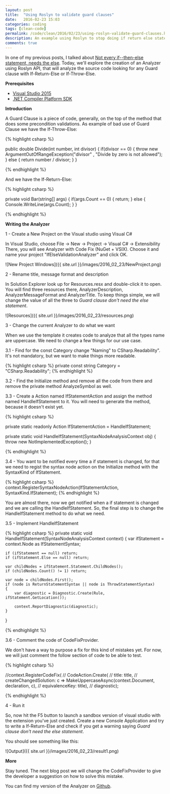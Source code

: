 ```yaml
---
layout: post
title:  "Using Roslyn to validate guard clauses"
date:   2016-02-23 15:03
categories: coding
tags: [clean-code]
permalink: /code/clean/2016/02/23/using-roslyn-validate-guard-clauses.html
description: An example using Roslyn to stop doing if return else statements. It's bad for maintainability and it is error prone.
comments: true
---
```


In one of my previous posts, I talked about [Not every if--then-else statement, needs the	 else][1]. Today, we'll explore the creation of an Analyzer using Roslyn API, that will analyze the source code looking for any Guard clause with If-Return-Else or If-Throw-Else.

<b>Prerequisites</b>

 - [Visual Studio 2015][2]
 - [.NET Compiler Platform SDK][3]

<b>Introduction</b>

A Guard Clause is a piece of code, generally, on the top of the method that does some precondition validations.
As example of bad use of Guard Clause we have the If-Throw-Else:

{% highlight csharp %}

public double Divide(int number, int divisor)
{
	if(divisor == 0)
	{
		throw new ArgumentOutOfRangeException("divisor"
		, "Divide by zero is not allowed");
	}
	else
	{
		return number / divisor;
	}
}

{% endhighlight %}

And we have the If-Return-Else:

{% highlight csharp %}

private void Bar(string[] args)
{
    if(args.Count == 0)
    {
        return;
    }
    else
    {
        Console.WriteLine(args.Count);
    }
}

{% endhighlight %}


<b>Writing the Analyzer</b>

1 - Create a New Project on the Visual studio using Visual C#

In Visual Studio, choose File -> New -> Project -> Visual C# -> Extensibility
There, you will see Analyzer with Code Fix (NuGet + VSIX). Choose it and name your project "IfElseValidationAnalyzer" and click OK.

![New Project Windows]({{ site.url }}/images/2016_02_23/NewProject.png)

2 - Rename title, message format and description

In Solution Explorer look up for Resources.resx and double-click it to open. You will find three resources there, AnalyzerDescription, AnalyzerMessageFormat and AnalyzerTitle. To keep things simple, we will change the value of all the three to <i>Guard clause don't need the else statement</i>.

![Resources]({{ site.url }}/images/2016_02_23/resources.png)

3 - Change the current Analyzer to do what we want

When we use the template it creates code to analyze that all the types name are uppercase. We need to change a few things for our use case.

 3.1 - Find for the const Category change "Naming" to CSharp.Readability". It's not mandatory, but we want to make things more readable.

{% highlight csharp %}
private const string Category = "CSharp.Readability";
{% endhighlight %}

3.2 - Find the Initialize method and remove all the code from there and remove the private method AnalyzeSymbol as well.

3.3 - Create a Action<SyntaxNodeAnalysisContext> named IfStatementAction and assign the method named HandleIfStatement to it. You will need to generate the method, because it doesn't exist yet.

{% highlight csharp %}

private static readonly Action<SyntaxNodeAnalysisContext> IfStatementAction = HandleIfStatement;

private static void HandleIfStatement(SyntaxNodeAnalysisContext obj)
{
    throw new NotImplementedException();
}

{% endhighlight %}

3.4 - You want to be notified every time a if statement is changed, for that we need to regist the syntax node action on the Initialize method with the SyntaxKind of IfStatement.

{% highlight csharp %}
context.RegisterSyntaxNodeAction(IfStatementAction, SyntaxKind.IfStatement);
{% endhighlight %}

You are almost there, now we get notified when a if statement is changed and we are calling the HandleIfStatement.
So, the final step is to change the HandleIfStatement method to do what we need.

3.5 - Implement HandleIfStatement

{% highlight csharp %}
private static void HandleIfStatement(SyntaxNodeAnalysisContext context)
{
    var ifStatement = context.Node as IfStatementSyntax;

    if (ifStatement == null) return;
    if (ifStatement.Else == null) return;

    var childNodes = ifStatement.Statement.ChildNodes();
    if (childNodes.Count() != 1) return;

    var node = childNodes.First();
    if (node is ReturnStatementSyntax || node is ThrowStatementSyntax)
    {
        var diagnostic = Diagnostic.Create(Rule, ifStatement.GetLocation());

        context.ReportDiagnostic(diagnostic);
    }
}

{% endhighlight %}

3.6 - Comment the code of CodeFixProvider.

We don't have a way to purpose a fix for this kind of mistakes yet. For now, we will just comment the follow section of code to be able to test.

{% highlight csharp %}

//context.RegisterCodeFix(
//    CodeAction.Create(
//      title: title,
//      createChangedSolution: c => MakeUppercaseAsync(context.Document, declaration, c),
//      equivalenceKey: title),
//  diagnostic);

{% endhighlight %}

4 - Run it

So, now hit the F5 button to launch a sandbox version of visual studio with the extension you've just created. Create a new Console Application and try to write a If-Return-Else and check if you get a warning saying <i>Guard clause don't need the else statement</i>.

You should see something like this:

![Output]({{ site.url }}/images/2016_02_23/result1.png)

<b>More</b>

Stay tuned. The next blog post we will change the CodeFixProvider to give the developer a suggestion on how to solve this mistake.

You can find my version of the Analyzer on [Github][4].

[1]:http://thrownewexception.com/code/clean/2015/04/03/stop-doing-if-return-else.html
[2]:https://www.visualstudio.com/downloads
[3]:https://visualstudiogallery.msdn.microsoft.com/2ddb7240-5249-4c8c-969e-5d05823bcb89
[4]:https://github.com/BrunoMVPCosta/IfElseValidationAnalyzer
